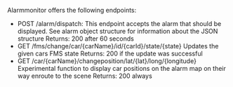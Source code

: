 Alarmmonitor offers the following endpoints:

* POST /alarm/dispatch:
    This endpoint accepts the alarm that should be displayed. See alarm object structure for information about the 
    JSON structure
    Returns: 200 after 60 seconds
* GET /fms/change/car/{carName}/id/{carId}/state/{state}
    Updates the given cars FMS state
    Returns: 200 if the update was successful
* GET /car/{carName}/changeposition/lat/{lat}/long/{longitude}
   Experimental function to display car positions on the alarm map on their way enroute to the scene
   Returns: 200 always
